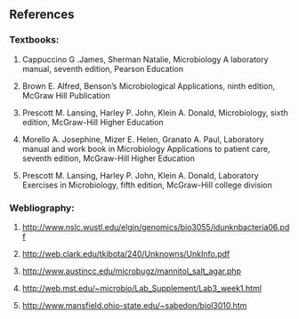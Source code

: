 ## References

### Textbooks: 
 

1. Cappuccino G .James, Sherman Natalie, Microbiology A laboratory manual, seventh edition, Pearson Education


2. Brown E. Alfred, Benson’s Microbiological Applications, ninth edition, McGraw Hill Publication


3. Prescott M. Lansing, Harley P. John, Klein A. Donald, Microbiology, sixth edition, McGraw-Hill Higher Education


4. Morello A. Josephine, Mizer E. Helen, Granato A. Paul, Laboratory manual and work book in Microbiology Applications to patient care,    seventh edition, McGraw-Hill Higher Education


5. Prescott M. Lansing, Harley P. John, Klein A. Donald, Laboratory Exercises in Microbiology, fifth edition, McGraw-Hill college division
 

 

### Webliography:
 

1. http://www.nslc.wustl.edu/elgin/genomics/bio3055/idunknbacteria06.pdf

 

2. http://web.clark.edu/tkibota/240/Unknowns/UnkInfo.pdf

 

3. http://www.austincc.edu/microbugz/mannitol_salt_agar.php

 

4.  http://web.mst.edu/~microbio/Lab_Supplement/Lab3_week1.html

 

5. http://www.mansfield.ohio-state.edu/~sabedon/biol3010.htm

